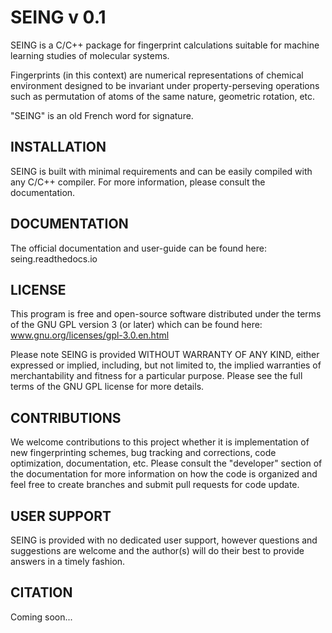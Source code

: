 SEING v 0.1
============


SEING is a C/C++ package for fingerprint calculations suitable for machine learning studies 
of molecular systems. 

Fingerprints (in this context) are numerical representations of chemical environment designed 
to be invariant under property-perseving operations such as permutation of atoms of the same 
nature, geometric rotation, etc.

"SEING" is an old French word for signature.


INSTALLATION
-------------

SEING is built with minimal requirements and can be easily compiled with any
C/C++ compiler. For more information, please consult the documentation.


DOCUMENTATION
--------------

The official documentation and user-guide can be found here: seing.readthedocs.io


LICENSE
----------

This program is free and open-source software distributed under the terms of the GNU GPL version 3 
(or later) which can be found here: www.gnu.org/licenses/gpl-3.0.en.html

Please note SEING is provided WITHOUT WARRANTY OF ANY KIND, either expressed or implied, including,
but not limited to, the implied warranties of merchantability and fitness for a particular purpose. 
Please see the full terms of the GNU GPL license for more details. 


CONTRIBUTIONS
--------------

We welcome contributions to this project whether it is implementation of new fingerprinting 
schemes, bug tracking and corrections, code optimization, documentation, etc. Please consult the 
"developer" section of the documentation for more information on how the code is organized and feel
free to create branches and submit pull requests for code update.


USER SUPPORT
-------------

SEING is provided with no dedicated user support, however questions and suggestions are welcome and the author(s)
will do their best to provide answers in a timely fashion.

CITATION
----------

Coming soon...
